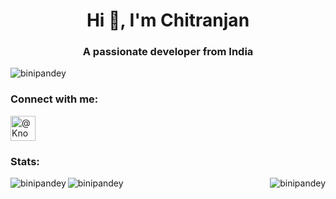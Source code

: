 <h1 align="center">Hi 👋, I'm Chitranjan</h1>
<h3 align="center">A passionate developer from India</h3>
<p align="left"> 
  <img src="https://komarev.com/ghpvc/?username=binipandey&label=Profile%20views&color=0e75b6&style=flat" alt="binipandey" /> 
</p>
<h3 align="left">Connect with me:</h3>
<p align="left">
  <a href="https://www.youtube.com/@Know__Tech" target="_blank">
    <img align="center" src="https://upload.wikimedia.org/wikipedia/commons/0/09/YouTube_full-color_icon_%282017%29.svg" alt="@Know__Tech" height="40" width="40" />
  </a>
</p>
<h3 align="left">Stats:</h3>
<p>
  <img align="left" src="https://github-readme-stats.vercel.app/api?username=binipandey&show_icons=true&theme=radical" alt="binipandey"/>
  <img align="right" src="https://github-readme-stats.vercel.app/api/top-langs/?username=binipandey&layout=pie" alt="binipandey"/>
  <img align="left" src="https://streak-stats.demolab.com/?user=binipandey" alt="binipandey"/>
</p>
